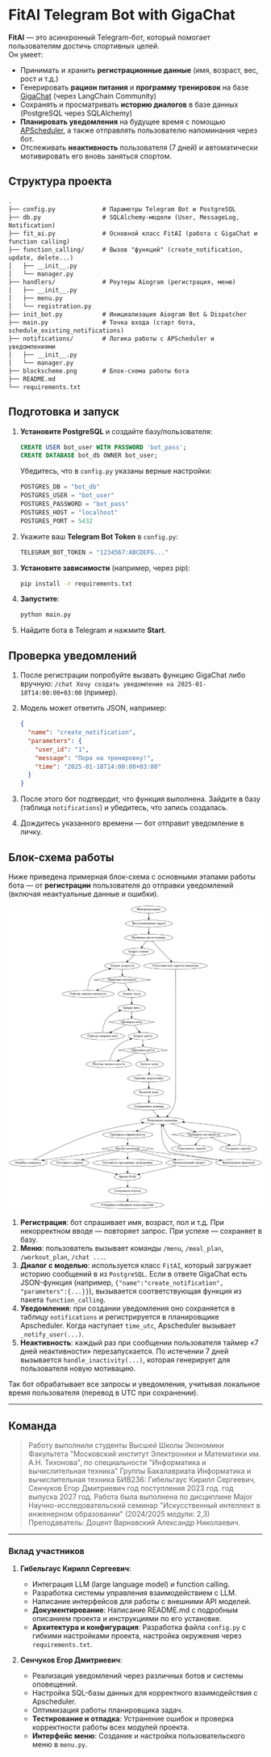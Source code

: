 # FitAI Telegram Bot with GigaChat

**FitAI** — это асинхронный Telegram-бот, который помогает пользователям достичь спортивных целей.  
Он умеет:
- Принимать и хранить **регистрационные данные** (имя, возраст, вес, рост и т.д.)  
- Генерировать **рацион питания** и **программу тренировок** на базе [GigaChat](https://github.com/langchain-ai/langchain) (через LangChain Community)  
- Сохранять и просматривать **историю диалогов** в базе данных (PostgreSQL через SQLAlchemy)  
- **Планировать уведомления** на будущее время с помощью [APScheduler](https://apscheduler.readthedocs.io/en/stable/), а также отправлять пользователю напоминания через бот.  
- Отслеживать **неактивность** пользователя (7 дней) и автоматически мотивировать его вновь заняться спортом.

## Структура проекта

```
.
├── config.py             # Параметры Telegram Bot и PostgreSQL
├── db.py                 # SQLAlchemy-модели (User, MessageLog, Notification)
├── fit_ai.py             # Основной класс FitAI (работа с GigaChat и function calling)
├── function_calling/     # Вызов "функций" (create_notification, update, delete...)
│   ├── __init__.py
│   └── manager.py
├── handlers/             # Роутеры Aiogram (регистрация, меню)
│   ├── __init__.py
│   ├── menu.py
│   └── registration.py
├── init_bot.py           # Инициализация Aiogram Bot & Dispatcher
├── main.py               # Точка входа (старт бота, schedule_existing_notifications)
├── notifications/        # Логика работы с APScheduler и уведомлениями
│   ├── __init__.py
│   └── manager.py
├── blockscheme.png       # Блок-схема работы бота
├── README.md
└── requirements.txt
```

## Подготовка и запуск

1. **Установите PostgreSQL** и создайте базу/пользователя:
   ```sql
   CREATE USER bot_user WITH PASSWORD 'bot_pass';
   CREATE DATABASE bot_db OWNER bot_user;
   ```
   Убедитесь, что в `config.py` указаны верные настройки:
   ```python
   POSTGRES_DB = "bot_db"
   POSTGRES_USER = "bot_user"
   POSTGRES_PASSWORD = "bot_pass"
   POSTGRES_HOST = "localhost"
   POSTGRES_PORT = 5432
   ```

2. Укажите ваш **Telegram Bot Token** в `config.py`:
   ```python
   TELEGRAM_BOT_TOKEN = "1234567:ABCDEFG..."
   ```
3. **Установите зависимости** (например, через pip):
   ```bash
   pip install -r requirements.txt
   ```
4. **Запустите**:
   ```bash
   python main.py
   ```
5. Найдите бота в Telegram и нажмите **Start**.

## Проверка уведомлений

1. После регистрации попробуйте вызвать функцию GigaChat либо вручную: `/chat Хочу создать уведомление на 2025-01-18T14:00:00+03:00` (пример).  
2. Модель может ответить JSON, например:

   ```json
   {
     "name": "create_notification",
     "parameters": {
       "user_id": "1",
       "message": "Пора на тренировку!",
       "time": "2025-01-18T14:00:00+03:00"
     }
   }
   ```
3. После этого бот подтвердит, что функция выполнена. Зайдите в базу (таблица `notifications`) и убедитесь, что запись создалась.  
4. Дождитесь указанного времени — бот отправит уведомление в личку.  


## Блок-схема работы

Ниже приведена примерная блок-схема с основными этапами работы бота — от **регистрации** пользователя до отправки уведомлений (включая неактуальные данные и ошибки).

![blockscheme](/blockscheme.png)
1. **Регистрация**: бот спрашивает имя, возраст, пол и т.д. При некорректном вводе — повторяет запрос. При успехе — сохраняет в базу.  
2. **Меню**: пользователь вызывает команды `/menu`, `/meal_plan`, `/workout_plan`, `/chat ...`.  
3. **Диалог с моделью**: используется класс `FitAI`, который загружает историю сообщений в из `PostgreSQL`. Если в ответе GigaChat есть JSON-функция (например, `{"name":"create_notification", "parameters":{...}}`), вызывается соответствующая функция из пакета `function_calling`.  
4. **Уведомления**: при создании уведомления оно сохраняется в таблицу `notifications` и регистрируется в планировщике Apscheduler. Когда наступает `time_utc`, Apscheduler вызывает `_notify_user(...)`.  
5. **Неактивность**: каждый раз при сообщении пользователя таймер «7 дней неактивности» перезапускается. По истечении 7 дней вызывается `handle_inactivity(...)`, которая генерирует для пользователя новую мотивацию.  

Так бот обрабатывает все запросы и уведомления, учитывая локальное время пользователя (перевод в UTC при сохранении).  

---

## Команда

> Работу выполнили студенты Высшей Школы Экономики Факультета "Московский институт Электроники и Математики им. А.Н. Тихонова",
> по специальности "Информатика и вычислительная техника"
> Группы Бакалавриата Информатика и вычислительная техника БИВ236:
> Гибельгаус Кирилл Сергеевич, Сенчуков Егор Дмитриевич год поступления 2023 год. год выпуска 2027 год. Работа была выполнена по дисциплине Major Научно-исследовательский семинар "Искусственный интеллект в инженерном образовании" (2024/2025 модули: 2,3) Преподаватель: Доцент Варнавский Александр Николаевич.

---

### Вклад участников

1. **Гибельгаус Кирилл Сергеевич**:
   - Интеграция LLM (large language model) и function calling.
   - Разработка системы управления взаимодействием с LLM.
   - Написание интерфейсов для работы с внешними API моделей.
   - **Документирование**: Написание README.md с подробным описанием проекта и инструкциями по его установке.
   - **Архитектура и конфигурация**: Разработка файла `config.py` с гибкими настройками проекта, настройка окружения через `requirements.txt`.

2. **Сенчуков Егор Дмитриевич**:
   - Реализация уведомлений через различных ботов и системы оповещений.
   - Настройка SQL-базы данных для корректного взаимодействия с Apscheduler.
   - Оптимизация работы планировщика задач.
   - **Тестирование и отладка**: Устранение ошибок и проверка корректности работы всех модулей проекта.
   - **Интерфейс меню**: Создание и настройка пользовательского меню в `menu.py`.

